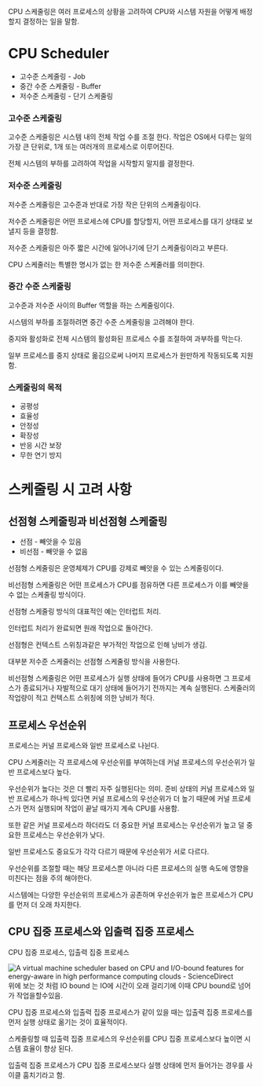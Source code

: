 
CPU 스케줄링은 여러 프로세스의 상황을 고려하여 CPU와 시스템 자원을 어떻게 배정할지 결정하는 일을 말함.
# CPU Scheduler

- 고수준 스케줄링 - Job
- 중간 수준 스케줄링 - Buffer
- 저수준 스케줄링 - 단기 스케줄링

### 고수준 스케줄링

고수준 스케줄링은 시스템 내의 전체 작업 수를 조절 한다. 작업은 OS에서 다루는 일의 가장 큰 단위로, 1개 또는 여러개의 프로세스로 이루어진다.

전체 시스템의 부하를 고려하여 작업을 시작할지 말지를 결정한다.

### 저수준 스케줄링

저수준 스케줄링은 고수준과 반대로 가장 작은 단위의 스케줄링이다.

저수준 스케줄링은 어떤 프로세스에 CPU를 할당할지, 어떤 프로세스를 대기 상태로 보낼지 등을 결정함.

저수준 스케줄링은 아주 짧은 시간에 일어나기에 단기 스케줄링이라고 부른다.

CPU 스케줄러는 특별한 명시가 없는 한 저수준 스케줄러를 의미한다.

### 중간 수준 스케줄링

고수준과 저수준 사이의 Buffer 역할을 하는 스케줄링이다.

시스템의 부하를 조절하려면 중간 수준 스케줄링을 고려해야 한다.

중지와 활성화로 전체 시스템의 활성화된 프로세스 수를 조절하여 과부하를 막는다.

일부 프로세스를 중지 상태로 옮김으로써 나머지 프로세스가 원만하게 작동되도록 지원함.

### 스케줄링의 목적

- 공평성
- 효율성
- 안정성
- 확장성
- 반응 시간 보장
- 무한 연기 방지

# 스케줄링 시 고려 사항

## 선점형 스케줄링과 비선점형 스케줄링

- 선점 - 빼앗을 수 있음
- 비선점 - 빼앗을 수 없음

선점형 스케줄링은 운영체제가 CPU를 강제로 빼앗을 수 있는 스케줄링이다.

비선점형 스케줄링은 어떤 프로세스가 CPU를 점유하면 다른 프로세스가 이를 빼앗을 수 없는 스케줄링 방식이다.

선점형 스케줄링 방식의 대표적인 예는 인터럽트 처리.

인터럽트 처리가 완료되면 원래 작업으로 돌아간다.

선점형은 컨텍스트 스위칭과같은 부가적인 작업으로 인해 낭비가 생김.

대부분 저수준 스케줄러는 선점형 스케줄링 방식을 사용한다.

비선점형 스케줄링은 어떤 프로세스가 실행 상태에 들어가 CPU를 사용하면 그 프로세스가 종료되거나 자발적으로 대기 상태에 들어가기 전까지는 계속 실행된다. 스케줄러의 작업량이 적고 컨텍스트 스위칭에 의한 낭비가 적다.

## 프로세스 우선순위

프로세스는 커널 프로세스와 일반 프로세스로 나뉜다.

CPU 스케줄러는 각 프로세스에 우선순위를 부여하는데 커널 프로세스의 우선순위가 일반 프로세스보다 높다.

우선순위가 높다는 것은 더 빨리 자주 실행된다는 의미. 준비 상태의 커널 프로세스와 일반 프로세스가 하나씩 있다면 커널 프로세스의 우선순위가 더 높기 때문에 커널 프로세스가 먼저 실행되며 작업이 끝날 때가지 계속 CPU를 사용함.

또한 같은 커널 프로세스라 하더라도 더 중요한 커널 프로세스는 우선순위가 높고 덜 중요한 프로세스는 우선순위가 낮다.

일반 프로세스도 중요도가 각각 다르기 때문에 우선순위가 서로 다르다.

우선순위를 조절할 때는 해당 프로세스뿐 아니라 다른 프로세스의 실행 속도에 영향을 미친다는 점을 주의 해야한다.

시스템에는 다양한 우선순위의 프로세스가 공존하며 우선순위가 높은 프로세스가 CPU를 먼저 더 오래 차지한다.

## CPU 집중 프로세스와 입출력 집중 프로세스

CPU 집중 프로세스, 입출력 집중 프로세스

![A virtual machine scheduler based on CPU and I/O-bound features for  energy-aware in high performance computing clouds - ScienceDirect](https://ars.els-cdn.com/content/image/1-s2.0-S0045790616302270-gr1.jpg)
위에 보는 것 처럼 IO bound 는 IO에 시간이 오래 걸리기에 이때 CPU bound로 넘어가 작업을할수있음.

CPU 집중 프로세스와 입출력 집중 프로세스가 같이 있을 때는 입출력 집중 프로세스를 먼저 실행 상태로 옮기는 것이 효율적이다.

스케줄링할 때 입출력 집중 프로세스의 우선순위를 CPU 집중 프로세스보다 높이면 시스템 효율이 향상 된다.

입출력 집중 프로세스가 CPU 집중 프로세스보다 실행 상태에 먼저 들어가는 경우를 사이클 훔치기라고 함.
